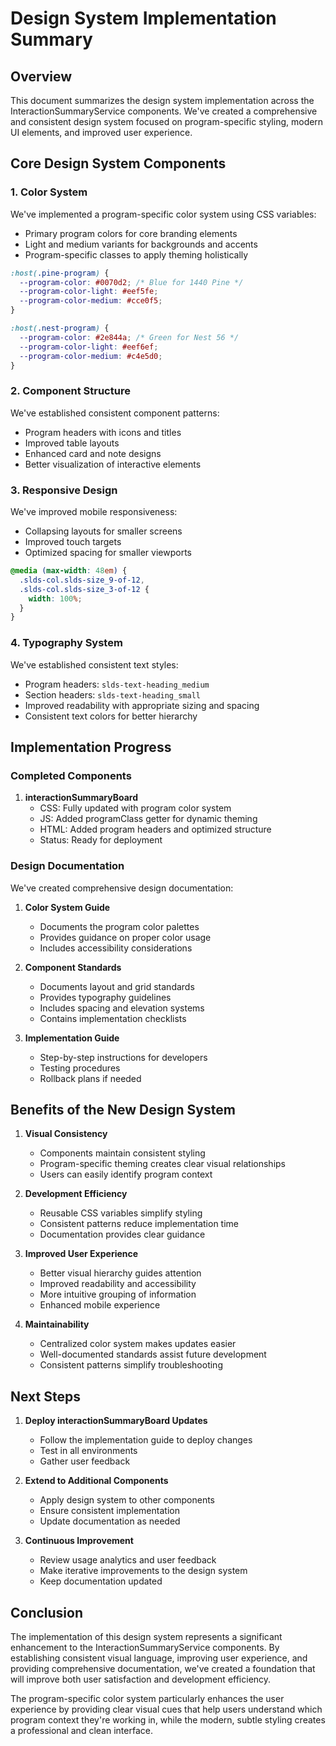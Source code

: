 # Design System Implementation Summary

## Overview
This document summarizes the design system implementation across the InteractionSummaryService components. We've created a comprehensive and consistent design system focused on program-specific styling, modern UI elements, and improved user experience.

## Core Design System Components

### 1. Color System
We've implemented a program-specific color system using CSS variables:
- Primary program colors for core branding elements
- Light and medium variants for backgrounds and accents
- Program-specific classes to apply theming holistically

```css
:host(.pine-program) {
  --program-color: #0070d2; /* Blue for 1440 Pine */
  --program-color-light: #eef5fe;
  --program-color-medium: #cce0f5;
}

:host(.nest-program) {
  --program-color: #2e844a; /* Green for Nest 56 */
  --program-color-light: #eef6ef;
  --program-color-medium: #c4e5d0;
}
```

### 2. Component Structure
We've established consistent component patterns:
- Program headers with icons and titles
- Improved table layouts
- Enhanced card and note designs
- Better visualization of interactive elements

### 3. Responsive Design
We've improved mobile responsiveness:
- Collapsing layouts for smaller screens
- Improved touch targets
- Optimized spacing for smaller viewports

```css
@media (max-width: 48em) {
  .slds-col.slds-size_9-of-12,
  .slds-col.slds-size_3-of-12 {
    width: 100%;
  }
}
```

### 4. Typography System
We've established consistent text styles:
- Program headers: `slds-text-heading_medium`
- Section headers: `slds-text-heading_small`
- Improved readability with appropriate sizing and spacing
- Consistent text colors for better hierarchy

## Implementation Progress

### Completed Components
1. **interactionSummaryBoard**
   - CSS: Fully updated with program color system
   - JS: Added programClass getter for dynamic theming
   - HTML: Added program headers and optimized structure
   - Status: Ready for deployment

### Design Documentation
We've created comprehensive design documentation:
1. **Color System Guide**
   - Documents the program color palettes
   - Provides guidance on proper color usage
   - Includes accessibility considerations

2. **Component Standards**
   - Documents layout and grid standards
   - Provides typography guidelines
   - Includes spacing and elevation systems
   - Contains implementation checklists

3. **Implementation Guide**
   - Step-by-step instructions for developers
   - Testing procedures
   - Rollback plans if needed

## Benefits of the New Design System

1. **Visual Consistency**
   - Components maintain consistent styling
   - Program-specific theming creates clear visual relationships
   - Users can easily identify program context

2. **Development Efficiency**
   - Reusable CSS variables simplify styling
   - Consistent patterns reduce implementation time
   - Documentation provides clear guidance

3. **Improved User Experience**
   - Better visual hierarchy guides attention
   - Improved readability and accessibility
   - More intuitive grouping of information
   - Enhanced mobile experience

4. **Maintainability**
   - Centralized color system makes updates easier
   - Well-documented standards assist future development
   - Consistent patterns simplify troubleshooting

## Next Steps

1. **Deploy interactionSummaryBoard Updates**
   - Follow the implementation guide to deploy changes
   - Test in all environments
   - Gather user feedback

2. **Extend to Additional Components**
   - Apply design system to other components
   - Ensure consistent implementation
   - Update documentation as needed

3. **Continuous Improvement**
   - Review usage analytics and user feedback
   - Make iterative improvements to the design system
   - Keep documentation updated

## Conclusion
The implementation of this design system represents a significant enhancement to the InteractionSummaryService components. By establishing consistent visual language, improving user experience, and providing comprehensive documentation, we've created a foundation that will improve both user satisfaction and development efficiency.

The program-specific color system particularly enhances the user experience by providing clear visual cues that help users understand which program context they're working in, while the modern, subtle styling creates a professional and clean interface.